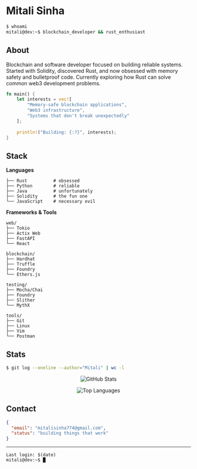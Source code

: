 # Mitali Sinha

```bash
$ whoami
mitali@dev:~$ blockchain_developer && rust_enthusiast
```

## About

Blockchain and software developer focused on building reliable systems. Started with Solidity, discovered Rust, and now obsessed with memory safety and bulletproof code. Currently exploring how Rust can solve common web3 development problems.

```rust
fn main() {
    let interests = vec![
        "Memory-safe blockchain applications",
        "Web3 infrastructure",
        "Systems that don't break unexpectedly"
    ];
    
    println!("Building: {:?}", interests);
}
```

## Stack

**Languages**
```
├── Rust          # obsessed
├── Python        # reliable
├── Java          # unfortunately  
├── Solidity      # the fun one
└── JavaScript    # necessary evil
```

**Frameworks & Tools**
```
web/
├── Tokio
├── Actix Web
├── FastAPI
└── React

blockchain/
├── Hardhat
├── Truffle
├── Foundry
└── Ethers.js

testing/
├── Mocha/Chai
├── Foundry
├── Slither
└── MythX

tools/
├── Git
├── Linux
├── Vim
└── Postman
```

## Stats

```bash
$ git log --oneline --author="Mitali" | wc -l
```

<div align="center">

![GitHub Stats](https://github-readme-stats.vercel.app/api?username=Kayleexx&show_icons=true&theme=terminal&hide_border=true&bg_color=0a0a0a&title_color=00ff00&icon_color=00ff00&text_color=ffffff)

![Top Languages](https://github-readme-stats.vercel.app/api/top-langs/?username=Kayleexx&layout=compact&theme=terminal&hide_border=true&bg_color=0a0a0a&title_color=00ff00&text_color=00ff00&text_color=ffffff)

</div>

## Contact

```json
{
  "email": "mitalisinha774@gmail.com",
  "status": "building things that work"
}
```

---

```
Last login: $(date)
mitali@dev:~$ █
```
